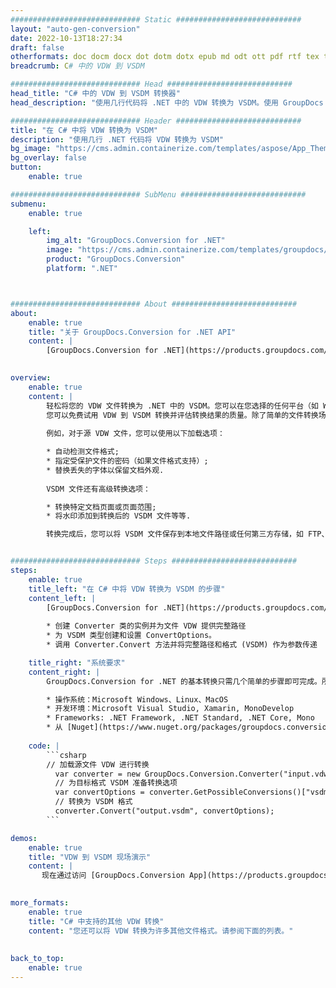 ```yaml
---
############################# Static ############################
layout: "auto-gen-conversion"
date: 2022-10-13T18:27:34
draft: false
otherformats: doc docm docx dot dotm dotx epub md odt ott pdf rtf tex txt vdx vsdm vsdx vssm vssx vstm vstx vsx vtx xps
breadcrumb: C# 中的 VDW 到 VSDM

############################# Head ############################
head_title: "C# 中的 VDW 到 VSDM 转换器"
head_description: "使用几行代码将 .NET 中的 VDW 转换为 VSDM。使用 GroupDocs 文档转换 API 转换 160 多种文件格式。"

############################# Header ############################
title: "在 C# 中将 VDW 转换为 VSDM"
description: "使用几行 .NET 代码将 VDW 转换为 VSDM"
bg_image: "https://cms.admin.containerize.com/templates/aspose/App_Themes/V3/images/bg/header1.png"
bg_overlay: false
button:
    enable: true

############################# SubMenu ############################
submenu:
    enable: true

    left:
        img_alt: "GroupDocs.Conversion for .NET"
        image: "https://cms.admin.containerize.com/templates/groupdocs/images/product-logos/90x90-noborder/groupdocs-conversion-net.png"
        product: "GroupDocs.Conversion"
        platform: ".NET"



############################# About ############################
about:
    enable: true
    title: "关于 GroupDocs.Conversion for .NET API"
    content: |
        [GroupDocs.Conversion for .NET](https://products.groupdocs.com/conversion/net/)可用于转换Microsoft Word、Excel、PowerPoint、PDF、Visio等格式。 GroupDocs.Conversion 是一个独立的 API，适用于需要高性能的后端和内部系统。它不依赖于任何软件，例如 Microsoft 或 Open Office。
    

overview:
    enable: true
    content: |
        轻松将您的 VDW 文件转换为 .NET 中的 VSDM。您可以在您选择的任何平台（如 Windows、Linux、macOS）中仅使用几行 C# 代码行。
        您可以免费试用 VDW 到 VSDM 转换并评估转换结果的质量。除了简单的文件转换场景，您还可以尝试更高级的选项来加载源 VDW 文件和保存输出 VSDM 结果。 
        
        例如，对于源 VDW 文件，您可以使用以下加载选项：

        * 自动检测文件格式;
        * 指定受保护文件的密码（如果文件格式支持）;
        * 替换丢失的字体以保留文档外观.
        
        VSDM 文件还有高级转换选项：

        * 转换特定文档页面或页面范围;
        * 将水印添加到转换后的 VSDM 文件等等.

        转换完成后，您可以将 VSDM 文件保存到本地文件路径或任何第三方存储，如 FTP、Amazon S3、Google Drive、Dropbox 等。请注意 - 将 VDW 转换为 VSDM 无需安装任何额外的软件 - 如 MS Office、Open Office、Adobe Acrobat Reader 等。


############################# Steps ############################
steps:
    enable: true
    title_left: "在 C# 中将 VDW 转换为 VSDM 的步骤"
    content_left: |
        [GroupDocs.Conversion for .NET](https://products.groupdocs.com/conversion/net/) 使开发人员只需几行代码即可轻松地将 VDW 文件转换为 VSDM。
        
        * 创建 Converter 类的实例并为文件 VDW 提供完整路径
        * 为 VSDM 类型创建和设置 ConvertOptions。
        * 调用 Converter.Convert 方法并将完整路径和格式 (VSDM) 作为参数传递

    title_right: "系统要求"
    content_right: |
        GroupDocs.Conversion for .NET 的基本转换只需几个简单的步骤即可完成。所有主要平台和操作系统都支持我们的 API。在执行以下代码之前，请确保您的系统上安装了以下先决条件。

        * 操作系统：Microsoft Windows、Linux、MacOS
        * 开发环境：Microsoft Visual Studio, Xamarin, MonoDevelop
        * Frameworks: .NET Framework, .NET Standard, .NET Core, Mono
        * 从 [Nuget](https://www.nuget.org/packages/groupdocs.conversion) 获取最新的 GroupDocs.Conversion for .NET
         
    code: |
        ```csharp    
        // 加载源文件 VDW 进行转换
          var converter = new GroupDocs.Conversion.Converter("input.vdw");
          // 为目标格式 VSDM 准备转换选项
          var convertOptions = converter.GetPossibleConversions()["vsdm"].ConvertOptions;
          // 转换为 VSDM 格式
          converter.Convert("output.vsdm", convertOptions);
        ```

demos:
    enable: true
    title: "VDW 到 VSDM 现场演示"
    content: |
       现在通过访问 [GroupDocs.Conversion App](https://products.groupdocs.app/conversion/family) 网站将 VDW 转换为 VSDM。在线演示具有以下优点
          

more_formats:
    enable: true
    title: "C# 中支持的其他 VDW 转换"
    content: "您还可以将 VDW 转换为许多其他文件格式。请参阅下面的列表。"
       
       
back_to_top:
    enable: true
---
```

